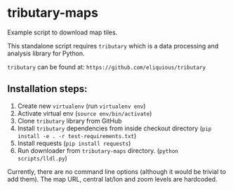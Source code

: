 
# tributary-maps

Example script to download map tiles.

This standalone script requires `tributary` which is a data processing and analysis library for Python. 

`tributary` can be found at: `https://github.com/eliquious/tributary`

## Installation steps:

1. Create new `virtualenv` (run `virtualenv env`)
2. Activate virtual env (`source env/bin/activate`)
3. Clone `tributary` library from GitHub
4. Install `tributary` dependencies from inside checkout directory (`pip install -e . -r test-requirements.txt`)
5. Install requests (`pip install requests`)
6. Run downloader from `tributary-maps` directory. (`python scripts/lldl.py`)

Currently, there are no command line options (although it would be trivial to add them). The map URL, central lat/lon and zoom levels are hardcoded.

